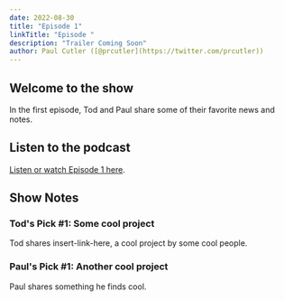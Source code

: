 ```yaml
---
date: 2022-08-30
title: "Episode 1"
linkTitle: "Episode "
description: "Trailer Coming Soon"
author: Paul Cutler ([@prcutler](https://twitter.com/prcutler))
---
```


## Welcome to the show

In the first episode, Tod and Paul share some of their favorite news and notes.

## Listen to the podcast

[Listen or watch Episode 1 here](https://zencastr.com/z/6h5QXxaK).

## Show Notes

### Tod's Pick #1: Some cool project
Tod shares insert-link-here, a cool project by some cool people.

### Paul's Pick #1: Another cool project
Paul shares something he finds cool.
